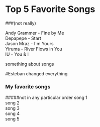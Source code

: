 
# Top 5 Favorite Songs 
###(not really)


Andy Grammer - Fine by Me <br>
Depapepe - Start <br>
Jason Mraz - I'm Yours <br>
Yiruma - River Flows in You <br>
IU - You & I <br>

something about songs


#Esteban changed everything
### My favorite songs
#####not in any particular order
song 1 <br>
song 2<br>
song 3<br>
song 4<br>
song 5

